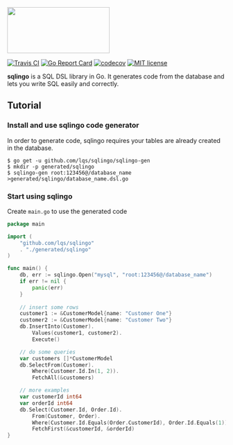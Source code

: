 <img src="https://raw.githubusercontent.com/lqs/sqlingo/master/logo.png" width="236" height="106">

[![Travis CI](https://travis-ci.org/lqs/sqlingo.svg?branch=master)](https://travis-ci.org/lqs/sqlingo)
[![Go Report Card](https://goreportcard.com/badge/github.com/lqs/sqlingo)](https://goreportcard.com/report/github.com/lqs/sqlingo)
[![codecov](https://codecov.io/gh/lqs/sqlingo/branch/master/graph/badge.svg)](https://codecov.io/gh/lqs/sqlingo)
[![MIT license](http://img.shields.io/badge/license-MIT-brightgreen.svg)](http://opensource.org/licenses/MIT)

**sqlingo** is a SQL DSL library in Go. It generates code from the database and lets you write SQL easily and correctly.

## Tutorial

### Install and use sqlingo code generator
In order to generate code, sqlingo requires your tables are already created in the database.

```
$ go get -u github.com/lqs/sqlingo/sqlingo-gen
$ mkdir -p generated/sqlingo
$ sqlingo-gen root:123456@/database_name >generated/sqlingo/database_name.dsl.go
```

### Start using sqlingo
Create `main.go` to use the generated code
```go
package main

import (
    "github.com/lqs/sqlingo"
    . "./generated/sqlingo"
)

func main() {
    db, err := sqlingo.Open("mysql", "root:123456@/database_name")
    if err != nil {
        panic(err)
    }
    
    // insert some rows
    customer1 := &CustomerModel{name: "Customer One"}
    customer2 := &CustomerModel{name: "Customer Two"}
    db.InsertInto(Customer).
        Values(customer1, customer2).
        Execute()

    // do some queries
    var customers []*CustomerModel
    db.SelectFrom(Customer).
        Where(Customer.Id.In(1, 2)).
        FetchAll(&customers)

    // more examples
    var customerId int64
    var orderId int64
    db.Select(Customer.Id, Order.Id).
        From(Customer, Order).
        Where(Customer.Id.Equals(Order.CustomerId), Order.Id.Equals(1)).
        FetchFirst(&customerId, &orderId)
}
```
